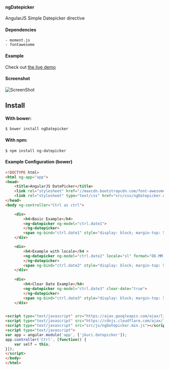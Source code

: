 #### ngDatepicker
AngularJS Simple Datepicker directive

#### Dependencies
    - moment.js
    - fontawesome

#### Example 

Check out [the live demo](http://demo.jankuri.com/ngDatepicker/)

#### Screenshot
![ScreenShot](https://raw.githubusercontent.com/jkuri/ngDatepicker/master/screenshot/ngDatepicker.png)

Install
-------

#### With bower:

    $ bower install ngDatepicker
    
#### With npm:

    $ npm install ng-datepicker
    
#### Example Configuration (bower)
```html
<!DOCTYPE html>
<html ng-app="app">
<head>
	<title>AngularJS DatePicker</title>
	<link rel="stylesheet" href="//maxcdn.bootstrapcdn.com/font-awesome/4.3.0/css/font-awesome.min.css">
	<link rel="stylesheet" type="text/css" href="src/css/ngDatepicker.css">
</head>
<body ng-controller="Ctrl as ctrl">

	<div>
		<h4>Basic Example</h4>
		<ng-datepicker ng-model="ctrl.date1">
		</ng-datepicker>
		<span ng-bind="ctrl.date1" style="display: block; margin-top: 5px;"></span>
	</div>

	<div>
		<h4>Example with locale</h4	>
		<ng-datepicker ng-model="ctrl.date2" locale="sl" format="DD.MM.YYYY" view-format="Do MMMM YYYY">
		</ng-datepicker>
		<span ng-bind="ctrl.date2" style="display: block; margin-top: 5px;"></span>
	</div>
	
	<div>
		<h4>Clear Date Example</h4>
		<ng-datepicker ng-model="ctrl.date3" clear-date="true">
		</ng-datepicker>
		<span ng-bind="ctrl.date3" style="display: block; margin-top: 5px;"></span>
	</div>


<script type="text/javascript" src="https://ajax.googleapis.com/ajax/libs/angularjs/1.4.0/angular.min.js"></script>
<script type="text/javascript" src="https://cdnjs.cloudflare.com/ajax/libs/moment.js/2.10.3/moment-with-locales.min.js"></script>
<script type="text/javascript" src="src/js/ngDatepicker.min.js"></script>
<script type="text/javascript">
var app = angular.module('app', ['jkuri.datepicker']);
app.controller('Ctrl', [function() {
	var self = this;
}]);
</script>
</body>
</html>
``` 

